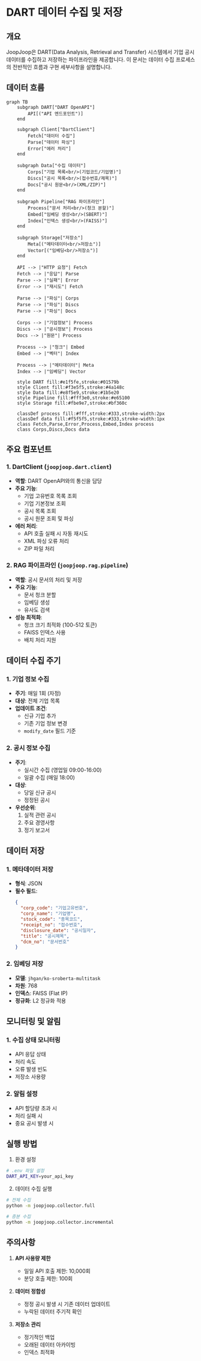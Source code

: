 # DART 데이터 수집 및 저장

## 개요

JoopJoop은 DART(Data Analysis, Retrieval and Transfer) 시스템에서 기업 공시 데이터를 수집하고 저장하는 파이프라인을 제공합니다. 이 문서는 데이터 수집 프로세스의 전반적인 흐름과 구현 세부사항을 설명합니다.

## 데이터 흐름

```mermaid
graph TB
    subgraph DART["DART OpenAPI"]
        API[("API 엔드포인트")]
    end

    subgraph Client["DartClient"]
        Fetch["데이터 수집"]
        Parse["데이터 파싱"]
        Error["에러 처리"]
    end

    subgraph Data["수집 데이터"]
        Corps["기업 목록<br/>(기업코드/기업명)"]
        Discs["공시 목록<br/>(접수번호/제목)"]
        Docs["공시 원문<br/>(XML/ZIP)"]
    end

    subgraph Pipeline["RAG 파이프라인"]
        Process["문서 처리<br/>(청크 분할)"]
        Embed["임베딩 생성<br/>(SBERT)"]
        Index["인덱스 생성<br/>(FAISS)"]
    end

    subgraph Storage["저장소"]
        Meta[("메타데이터<br/>저장소")]
        Vector[("임베딩<br/>저장소")]
    end

    API --> |"HTTP 요청"| Fetch
    Fetch --> |"응답"| Parse
    Parse --> |"실패"| Error
    Error --> |"재시도"| Fetch
    
    Parse --> |"파싱"| Corps
    Parse --> |"파싱"| Discs
    Parse --> |"파싱"| Docs
    
    Corps --> |"기업정보"| Process
    Discs --> |"공시정보"| Process
    Docs --> |"원문"| Process
    
    Process --> |"청크"| Embed
    Embed --> |"벡터"| Index
    
    Process --> |"메타데이터"| Meta
    Index --> |"임베딩"| Vector

    style DART fill:#e1f5fe,stroke:#01579b
    style Client fill:#f3e5f5,stroke:#4a148c
    style Data fill:#e8f5e9,stroke:#1b5e20
    style Pipeline fill:#fff3e0,stroke:#e65100
    style Storage fill:#fbe9e7,stroke:#bf360c
    
    classDef process fill:#fff,stroke:#333,stroke-width:2px
    classDef data fill:#f5f5f5,stroke:#333,stroke-width:1px
    class Fetch,Parse,Error,Process,Embed,Index process
    class Corps,Discs,Docs data
```

## 주요 컴포넌트

### 1. DartClient (`joopjoop.dart.client`)

- **역할**: DART OpenAPI와의 통신을 담당
- **주요 기능**:
  - 기업 고유번호 목록 조회
  - 기업 기본정보 조회
  - 공시 목록 조회
  - 공시 원문 조회 및 파싱
- **에러 처리**: 
  - API 호출 실패 시 자동 재시도
  - XML 파싱 오류 처리
  - ZIP 파일 처리

### 2. RAG 파이프라인 (`joopjoop.rag.pipeline`)

- **역할**: 공시 문서의 처리 및 저장
- **주요 기능**:
  - 문서 청크 분할
  - 임베딩 생성
  - 유사도 검색
- **성능 최적화**:
  - 청크 크기 최적화 (100-512 토큰)
  - FAISS 인덱스 사용
  - 배치 처리 지원

## 데이터 수집 주기

### 1. 기업 정보 수집

- **주기**: 매일 1회 (자정)
- **대상**: 전체 기업 목록
- **업데이트 조건**: 
  - 신규 기업 추가
  - 기존 기업 정보 변경
  - `modify_date` 필드 기준

### 2. 공시 정보 수집

- **주기**: 
  - 실시간 수집 (영업일 09:00-16:00)
  - 일괄 수집 (매일 18:00)
- **대상**:
  - 당일 신규 공시
  - 정정된 공시
- **우선순위**:
  1. 실적 관련 공시
  2. 주요 경영사항
  3. 정기 보고서

## 데이터 저장

### 1. 메타데이터 저장

- **형식**: JSON
- **필수 필드**:
  ```json
  {
    "corp_code": "기업고유번호",
    "corp_name": "기업명",
    "stock_code": "종목코드",
    "receipt_no": "접수번호",
    "disclosure_date": "공시일자",
    "title": "공시제목",
    "dcm_no": "문서번호"
  }
  ```

### 2. 임베딩 저장

- **모델**: `jhgan/ko-sroberta-multitask`
- **차원**: 768
- **인덱스**: FAISS (Flat IP)
- **정규화**: L2 정규화 적용

## 모니터링 및 알림

### 1. 수집 상태 모니터링

- API 응답 상태
- 처리 속도
- 오류 발생 빈도
- 저장소 사용량

### 2. 알림 설정

- API 할당량 초과 시
- 처리 실패 시
- 중요 공시 발생 시

## 실행 방법

1. 환경 설정
```bash
# .env 파일 설정
DART_API_KEY=your_api_key
```

2. 데이터 수집 실행
```bash
# 전체 수집
python -m joopjoop.collector.full

# 증분 수집
python -m joopjoop.collector.incremental
```

## 주의사항

1. **API 사용량 제한**
   - 일일 API 호출 제한: 10,000회
   - 분당 호출 제한: 100회

2. **데이터 정합성**
   - 정정 공시 발생 시 기존 데이터 업데이트
   - 누락된 데이터 주기적 확인

3. **저장소 관리**
   - 정기적인 백업
   - 오래된 데이터 아카이빙
   - 인덱스 최적화 